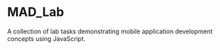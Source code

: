 # MAD_Lab
A collection of lab tasks demonstrating mobile application development concepts using JavaScript.
